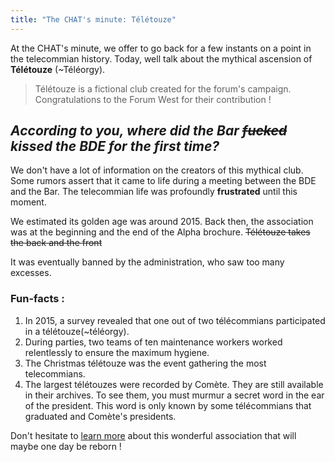 ```yaml
---
title: "The CHAT's minute: Télétouze"
---
```

At the CHAT's minute, we offer to go back for a few instants on a point in the telecommian history. Today, well talk about the mythical ascension of **Télétouze** (~Téléorgy).
> Télétouze is a fictional club created for the forum's campaign. Congratulations to the Forum West for their contribution ! 
## *According to you, where did the Bar ~~fucked~~ kissed the BDE for the first time?*

We don't have a lot of information on the creators of this mythical club. Some rumors assert that it came to life during a meeting between the BDE and the Bar. The telecommian life was profoundly **frustrated** until this moment.

We estimated its golden age was around 2015. Back then, the association was at the beginning and the end of the Alpha brochure. ~~Télétouze takes the back and the front~~

It was eventually banned by the administration, who saw too many excesses.

### Fun-facts : 
1. In 2015, a survey revealed that one out of two télécommians participated in a télétouze(~téléorgy).
2. During parties, two teams of ten maintenance workers worked relentlessly to ensure the maximum hygiene.
3. The Christmas télétouze was the event gathering the most telecommians.
4. The largest télétouzes were recorded by Comète. They are still available in their archives. To see them, you must murmur a secret word in the ear of the president. This word is only known by some télécommians that graduated and Comète's presidents.

Don't hesitate to  [learn more](https://chat.rezel.net/fr/assos/T%C3%A9l%C3%A9touze) about this wonderful association that will maybe one day be reborn ! 